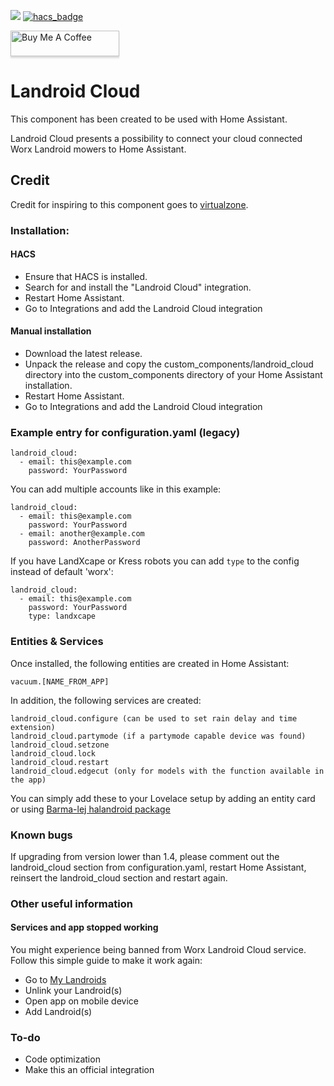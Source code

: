 [![](https://img.shields.io/github/release/mtrab/landroid_cloud/all.svg?style=plastic)](https://github.com/mtrab/landroid_cloud/releases)
[![hacs_badge](https://img.shields.io/badge/HACS-Default-orange.svg?style=plastic)](https://github.com/custom-components/hacs)

<a href="https://www.buymeacoffee.com/mtrab" target="_blank"><img src="https://www.buymeacoffee.com/assets/img/custom_images/orange_img.png" alt="Buy Me A Coffee" style="height: 41px !important;width: 174px !important;box-shadow: 0px 3px 2px 0px rgba(190, 190, 190, 0.5) !important;-webkit-box-shadow: 0px 3px 2px 0px rgba(190, 190, 190, 0.5) !important;" ></a>

# Landroid Cloud

This component has been created to be used with Home Assistant.

Landroid Cloud presents a possibility to connect your cloud connected Worx Landroid mowers to Home Assistant.

## Credit

Credit for inspiring to this component goes to [virtualzone](https://github.com/virtualzone).

### Installation:

#### HACS

- Ensure that HACS is installed.
- Search for and install the "Landroid Cloud" integration.
- Restart Home Assistant.
- Go to Integrations and add the Landroid Cloud integration

#### Manual installation

- Download the latest release.
- Unpack the release and copy the custom_components/landroid_cloud directory into the custom_components directory of your Home Assistant installation.
- Restart Home Assistant.
- Go to Integrations and add the Landroid Cloud integration

### Example entry for configuration.yaml (legacy)

```
landroid_cloud:
  - email: this@example.com
    password: YourPassword
```

You can add multiple accounts like in this example:

```
landroid_cloud:
  - email: this@example.com
    password: YourPassword
  - email: another@example.com
    password: AnotherPassword
```

If you have LandXcape or Kress robots you can add `type` to the config instead of default 'worx':

```
landroid_cloud:
  - email: this@example.com
    password: YourPassword
    type: landxcape
```

### Entities & Services

Once installed, the following entities are created in Home Assistant:

```
vacuum.[NAME_FROM_APP]
```

In addition, the following services are created:

```
landroid_cloud.configure (can be used to set rain delay and time extension)
landroid_cloud.partymode (if a partymode capable device was found)
landroid_cloud.setzone
landroid_cloud.lock
landroid_cloud.restart
landroid_cloud.edgecut (only for models with the function available in the app)
```

You can simply add these to your Lovelace setup by adding an entity card or using [Barma-lej halandroid package](https://github.com/Barma-lej/halandroid)

### Known bugs

If upgrading from version lower than 1.4, please comment out the landroid_cloud section from configuration.yaml, restart Home Assistant, reinsert the landroid_cloud section and restart again.

### Other useful information
#### Services and app stopped working

You might experience being banned from Worx Landroid Cloud service.
Follow this simple guide to make it work again:
* Go to [My Landroids](https://account.worxlandroid.com/product-items)
* Unlink your Landroid(s)
* Open app on mobile device
* Add Landroid(s)

### To-do

* Code optimization
* Make this an official integration